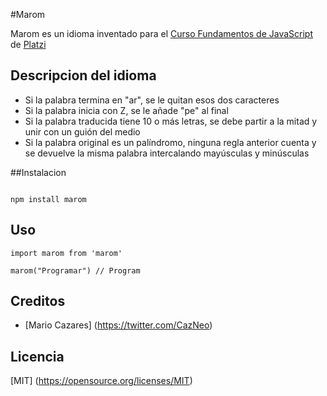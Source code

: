 #Marom

Marom es un idioma inventado para el [Curso Fundamentos de JavaScript](https://platzi.com/js) de [Platzi](https://platzi.com)

## Descripcion del idioma

- Si la palabra termina en "ar", se le quitan esos dos caracteres
- Si la palabra inicia con Z, se le añade "pe" al final
- Si la palabra traducida tiene 10 o más letras, se debe partir a la mitad y unir con un guión del medio
- Si la palabra original es un palíndromo, ninguna regla anterior cuenta y se devuelve la misma palabra intercalando mayúsculas y minúsculas

##Instalacion

```

npm install marom
```

## Uso

```
import marom from 'marom'

marom("Programar") // Program
```

## Creditos
- [Mario Cazares] (https://twitter.com/CazNeo)

## Licencia
[MIT] (https://opensource.org/licenses/MIT)
